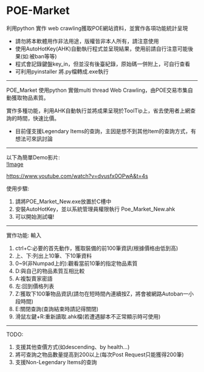 # POE-Market
利用python 實作 web crawling獲取POE網站資料，並實作各項功能統計呈現

*  請勿將本軟體用作非法用途，版權皆非本人所有，請注意使用
*  使用AutoHotKey(AHK)自動執行程式並呈現結果，使用前請自行注意可能後果(如:被ban等等)
*  程式會記錄鍵盤key_in，但並沒有後臺紀錄，原始碼一併附上，可自行查看
*  可利用pyinstaller 將.py檔轉成.exe執行
-----------------------------------------------------------------------------------

POE_Market 使用python 實做multi thread Web Crawling，由POE交易市集自動獲取物品素質。

實作多種功能，利用AHK自動執行並將成果呈現於ToolTip上，省去使用者上網查詢的時間，快速比價。

*  目前僅支援Legendary Items的查詢，主因是想不到其他Item的查詢方式，有想法可來訊討論

-----------------------------------------------------------------------------------

以下為簡單Demo影片:  
[!Image](https://gifs.com/gif/poe-demo-voPYVn)

https://www.youtube.com/watch?v=dvusfx0OPwA&t=4s

使用步驟:
1.  請將POE_Market_New.exe放置於C槽中
2.  安裝AutoHotKey，並以系統管理員權限執行 Poe_Market_New.ahk
3.  可以開始測試囉!

-----------------------------------------------------------------------------------

實作功能:
輸入
1.  ctrl+C:必要的首先動作，獲取裝備的前100筆資訊(根據價格由低到高)
2.  上、下:列出上10筆、下10筆資料
3.  0~9(非Numpad上的):觀看當前10筆的指定物品素質
4.  D:與自己的物品素質互相比較
5.  A:複製賣家密語
6.  左:回到價格列表
7.  Z:獲取下100筆物品資訊(請勿在短時間內連續按Z，將會被網路Autoban一小段時間)
8.  E:關閉查詢(查詢結束時請記得關閉)
9.  滑鼠左鍵+R:重新讀取.ahk檔(若遭遇腳本不正常顯示時可使用)

-----------------------------------------------------------------------------------

TODO:
1.  支援其他查價方式(如descending、by health...)
2.  將可查詢之物品數量提高到200以上(每次Post Request只能獲得200筆)
3.  支援Non-Legendary Items的查詢



